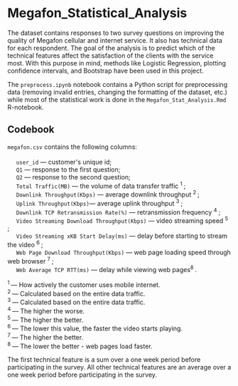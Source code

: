 # Megafon_Statistical_Analysis

The dataset contains responses to two survey questions on improving the quality of Megafon cellular and internet service. It also has technical data for each respondent. The goal of the analysis is to predict which of the technical features affect the satisfaction of the clients with the service most. With this purpose in mind, methods like Logistic Regression, plotting confidence intervals, and Bootstrap have been used in this project.

The `preprocess.ipynb` notebook contains a Python script for preprocessing data (removing invalid entries, changing the formatting of the dataset, etc.) while most of the statistical work is done in the `Megafon_Stat_Analysis.Rmd` R-notebook.

## Codebook

`megafon.csv` contains the following columns: <br><br>
&nbsp;&nbsp;&nbsp;&nbsp; `user_id` — customer's unique id;<br>
&nbsp;&nbsp;&nbsp;&nbsp; `Q1` — response to the first question;<br>
&nbsp;&nbsp;&nbsp;&nbsp; `Q2` — response to the second question;<br>
&nbsp;&nbsp;&nbsp;&nbsp; `Total Traffic(MB)` — the volume of data transfer traffic <sup>1 </sup>; <br>
&nbsp;&nbsp;&nbsp;&nbsp; `Downlink Throughput(Kbps)` — average downlink throughput <sup>2 </sup>;<br>
&nbsp;&nbsp;&nbsp;&nbsp; `Uplink Throughput(Kbps)`— average uplink throughput <sup>3 </sup>;<br>
&nbsp;&nbsp;&nbsp;&nbsp; `Downlink TCP Retransmission Rate(%)` — retransmission frequency <sup>4 </sup>;<br>
&nbsp;&nbsp;&nbsp;&nbsp; `Video Streaming Download Throughput(Kbps)` — video streaming speed <sup>5 </sup>;<br>
&nbsp;&nbsp;&nbsp;&nbsp; `Video Streaming xKB Start Delay(ms)` — delay before starting to stream the video <sup>6 </sup>;<br>
&nbsp;&nbsp;&nbsp;&nbsp; `Web Page Download Throughput(Kbps)` — web page loading speed through web browser <sup>7 </sup>;<br>
&nbsp;&nbsp;&nbsp;&nbsp; `Web Average TCP RTT(ms)` — delay while viewing web pages<sup>8 </sup>.<br>

<sup>1 </sup> — How actively the customer uses mobile internet.<br>
<sup>2 </sup> — Calculated based on the entire data traffic.<br>
<sup>3 </sup> — Calculated based on the entire data traffic.<br>
<sup>4 </sup> — The higher the worse.<br>
<sup>5 </sup> — The higher the better.<br>
<sup>6 </sup> — The lower this value, the faster the video starts playing.<br>
<sup>7 </sup> — The higher the better.<br>
<sup>8 </sup> — The lower the better - web pages load faster.<br>

The first technical feature is a sum over a one week period before participating in the survey. All other technical features are an average over a one week period before participating in the survey.
